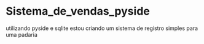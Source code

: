 # Sistema_de_vendas_pyside
utilizando pyside e sqlite estou criando um sistema de registro simples para uma padaria
